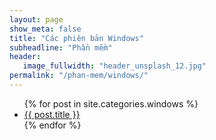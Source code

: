 ```yaml
---
layout: page
show_meta: false
title: "Các phiên bản Windows"
subheadline: "Phần mềm"
header:
   image_fullwidth: "header_unsplash_12.jpg"
permalink: "/phan-mem/windows/"
---
```

<ul>
    {% for post in site.categories.windows %}
    <li><a href="{{ site.url }}{{ site.baseurl }}{{ post.url }}">{{ post.title }}</a></li>
    {% endfor %}
</ul>